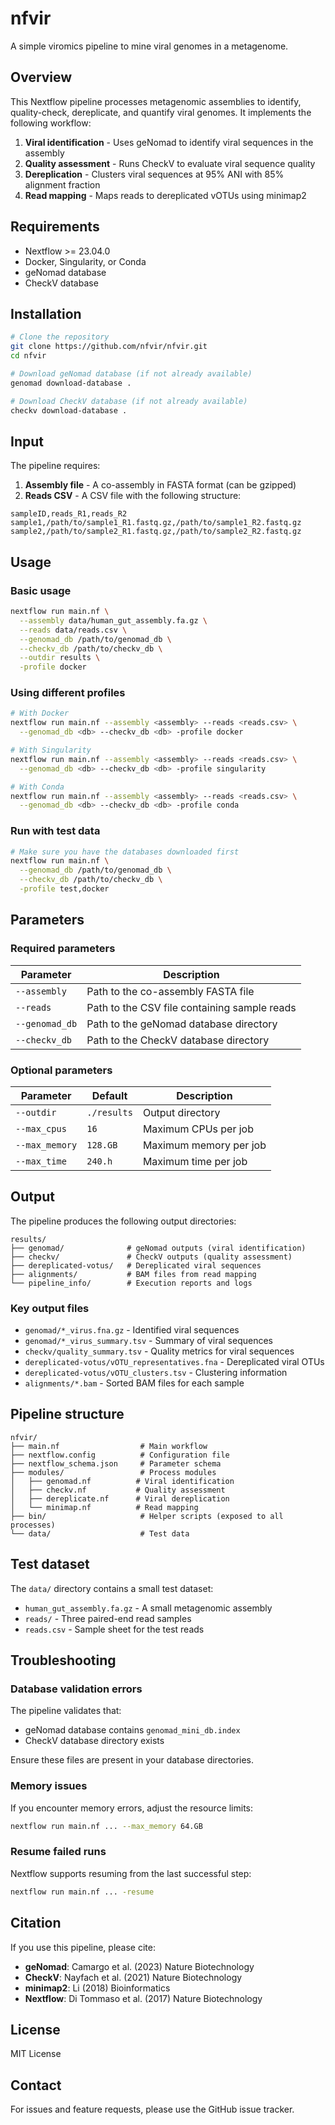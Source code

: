 # nfvir

A simple viromics pipeline to mine viral genomes in a metagenome.

## Overview

This Nextflow pipeline processes metagenomic assemblies to identify, quality-check, dereplicate, and quantify viral genomes. It implements the following workflow:

1. **Viral identification** - Uses geNomad to identify viral sequences in the assembly
2. **Quality assessment** - Runs CheckV to evaluate viral sequence quality
3. **Dereplication** - Clusters viral sequences at 95% ANI with 85% alignment fraction
4. **Read mapping** - Maps reads to dereplicated vOTUs using minimap2

## Requirements

- Nextflow >= 23.04.0
- Docker, Singularity, or Conda
- geNomad database
- CheckV database

## Installation

```bash
# Clone the repository
git clone https://github.com/nfvir/nfvir.git
cd nfvir

# Download geNomad database (if not already available)
genomad download-database .

# Download CheckV database (if not already available)
checkv download-database .
```

## Input

The pipeline requires:

1. **Assembly file** - A co-assembly in FASTA format (can be gzipped)
2. **Reads CSV** - A CSV file with the following structure:

```csv
sampleID,reads_R1,reads_R2
sample1,/path/to/sample1_R1.fastq.gz,/path/to/sample1_R2.fastq.gz
sample2,/path/to/sample2_R1.fastq.gz,/path/to/sample2_R2.fastq.gz
```

## Usage

### Basic usage

```bash
nextflow run main.nf \
  --assembly data/human_gut_assembly.fa.gz \
  --reads data/reads.csv \
  --genomad_db /path/to/genomad_db \
  --checkv_db /path/to/checkv_db \
  --outdir results \
  -profile docker
```

### Using different profiles

```bash
# With Docker
nextflow run main.nf --assembly <assembly> --reads <reads.csv> \
  --genomad_db <db> --checkv_db <db> -profile docker

# With Singularity
nextflow run main.nf --assembly <assembly> --reads <reads.csv> \
  --genomad_db <db> --checkv_db <db> -profile singularity

# With Conda
nextflow run main.nf --assembly <assembly> --reads <reads.csv> \
  --genomad_db <db> --checkv_db <db> -profile conda
```

### Run with test data

```bash
# Make sure you have the databases downloaded first
nextflow run main.nf \
  --genomad_db /path/to/genomad_db \
  --checkv_db /path/to/checkv_db \
  -profile test,docker
```

## Parameters

### Required parameters

| Parameter | Description |
|-----------|-------------|
| `--assembly` | Path to the co-assembly FASTA file |
| `--reads` | Path to the CSV file containing sample reads |
| `--genomad_db` | Path to the geNomad database directory |
| `--checkv_db` | Path to the CheckV database directory |

### Optional parameters

| Parameter | Default | Description |
|-----------|---------|-------------|
| `--outdir` | `./results` | Output directory |
| `--max_cpus` | `16` | Maximum CPUs per job |
| `--max_memory` | `128.GB` | Maximum memory per job |
| `--max_time` | `240.h` | Maximum time per job |

## Output

The pipeline produces the following output directories:

```
results/
├── genomad/              # geNomad outputs (viral identification)
├── checkv/               # CheckV outputs (quality assessment)
├── dereplicated-votus/   # Dereplicated viral sequences
├── alignments/           # BAM files from read mapping
└── pipeline_info/        # Execution reports and logs
```

### Key output files

- `genomad/*_virus.fna.gz` - Identified viral sequences
- `genomad/*_virus_summary.tsv` - Summary of viral sequences
- `checkv/quality_summary.tsv` - Quality metrics for viral sequences
- `dereplicated-votus/vOTU_representatives.fna` - Dereplicated viral OTUs
- `dereplicated-votus/vOTU_clusters.tsv` - Clustering information
- `alignments/*.bam` - Sorted BAM files for each sample

## Pipeline structure

```
nfvir/
├── main.nf                  # Main workflow
├── nextflow.config          # Configuration file
├── nextflow_schema.json     # Parameter schema
├── modules/                 # Process modules
│   ├── genomad.nf          # Viral identification
│   ├── checkv.nf           # Quality assessment
│   ├── dereplicate.nf      # Viral dereplication
│   └── minimap.nf          # Read mapping
├── bin/                     # Helper scripts (exposed to all processes)
└── data/                    # Test data
```

## Test dataset

The `data/` directory contains a small test dataset:

- `human_gut_assembly.fa.gz` - A small metagenomic assembly
- `reads/` - Three paired-end read samples
- `reads.csv` - Sample sheet for the test reads

## Troubleshooting

### Database validation errors

The pipeline validates that:
- geNomad database contains `genomad_mini_db.index`
- CheckV database directory exists

Ensure these files are present in your database directories.

### Memory issues

If you encounter memory errors, adjust the resource limits:

```bash
nextflow run main.nf ... --max_memory 64.GB
```

### Resume failed runs

Nextflow supports resuming from the last successful step:

```bash
nextflow run main.nf ... -resume
```

## Citation

If you use this pipeline, please cite:

- **geNomad**: Camargo et al. (2023) Nature Biotechnology
- **CheckV**: Nayfach et al. (2021) Nature Biotechnology
- **minimap2**: Li (2018) Bioinformatics
- **Nextflow**: Di Tommaso et al. (2017) Nature Biotechnology

## License

MIT License

## Contact

For issues and feature requests, please use the GitHub issue tracker.
